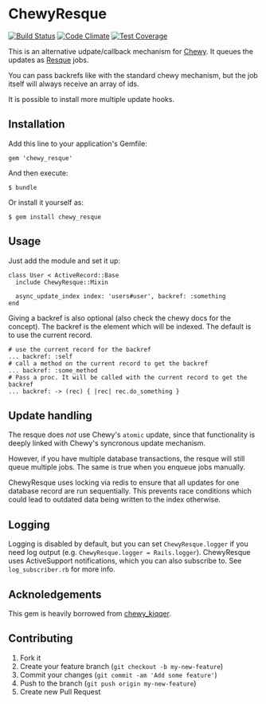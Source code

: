 # ChewyResque

[![Build Status](https://travis-ci.org/razum2um/chewy_resque.svg?branch=master)](https://travis-ci.org/razum2um/chewy_kiqqer)
[![Code Climate](https://codeclimate.com/github/razum2um/chewy_resque.png)](https://codeclimate.com/github/razum2um/chewy_kiqqer)
[![Test Coverage](https://codeclimate.com/github/razum2um/chewy_resque/coverage.png)](https://codeclimate.com/github/razum2um/chewy_kiqqer)

This is an alternative udpate/callback mechanism for [Chewy](https://github.com/toptal/chewy). It queues the updates as [Resque](https://github.com/resque/resque) jobs.

You can pass backrefs like with the standard chewy mechanism, but the job itself will always receive an array of ids.

It is possible to install more multiple update hooks.

## Installation

Add this line to your application's Gemfile:

    gem 'chewy_resque'

And then execute:

    $ bundle

Or install it yourself as:

    $ gem install chewy_resque

## Usage

Just add the module and set it up:

    class User < ActiveRecord::Base
      include ChewyResque::Mixin

      async_update_index index: 'users#user', backref: :something
    end

Giving a backref is also optional (also check the chewy docs for the concept). The backref is the element
which will be indexed. The default is to use the current record.

    # use the current record for the backref
    ... backref: :self
    # call a method on the current record to get the backref
    ... backref: :some_method
    # Pass a proc. It will be called with the current record to get the backref
    ... backref: -> (rec) { |rec| rec.do_something }

## Update handling

The resque does *not* use Chewy's `atomic` update, since that functionality is deeply linked with Chewy's syncronous update mechanism.


However, if you have multiple database transactions, the resque will still queue multiple jobs. The same is true when you enqueue jobs manually.

ChewyResque uses locking via redis to ensure that all updates for one database record are run sequentially. This prevents race conditions which could lead to outdated data being written to the index otherwise.

## Logging

Logging is disabled by default, but you can set `ChewyResque.logger` if you need log output (e.g. `ChewyResque.logger = Rails.logger`). ChewyResque uses ActiveSupport notifications, which you can also subscribe to.
See `log_subscriber.rb` for more info.

## Acknoledgements

This gem is heavily borrowed from [chewy_kiqqer](https://github.com/averell23/chewy_kiqqer).

## Contributing

1. Fork it
2. Create your feature branch (`git checkout -b my-new-feature`)
3. Commit your changes (`git commit -am 'Add some feature'`)
4. Push to the branch (`git push origin my-new-feature`)
5. Create new Pull Request
